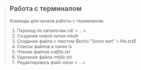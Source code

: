 > ## Работа с терминалом 
> Команды для начала работы с терминалом.
> 	1. Переход по каталогам $cd /<...>$
> 	2. Создание новой папки $mkdir$
> 	3. Создание файла с текстом $echo  "Some text" > file.txt$
> 	4. Список файлов в папке $ls$
> 	5. Чтение файлов $cat file.txt$
> 	6. Удаление файла $rm file.txt$
> 	7. Редактировать файл  $nano <...>$


